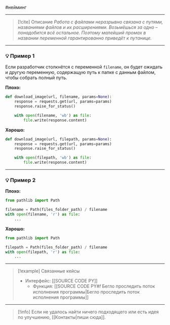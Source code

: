 #нейминг 
***

> [!cite] Описание
>_Работа с файлами неразрывно связана с путями, названиями файлов и их расширениями. Возьмёшься за одно – понадобится всё остальное. Поэтому малейший промах в названии переменной гарантированно приведёт к путанице._

***
### 💡 Пример 1
Если разработчик столкнётся с переменной `filename`, он будет ожидать и другую переменную, содержащую путь к папке с данным файлом, чтобы собрать полный путь.

**Плохо:**
```python
def download_image(url, filename, params=None):
	response = requests.get(url, params=params)
	response.raise_for_status()

	with open(filename, 'wb') as file:
		file.write(response.content)
```

**Хорошо:**
```python
def download_image(url, filepath, params=None):
	response = requests.get(url, params=params)
	response.raise_for_status()

	with open(filepath, 'wb') as file:
		file.write(response.content)
```

***
### 💡 Пример 2


**Плохо:**
```python
from pathlib import Path

filename = Path(files_folder_path) / filename
with open(filename, 'r') as file:
	...
```

**Хорошо:**
```python
from pathlib import Path

filepath = Path(files_folder_path) / filename
with open(filepath, 'r') as file:
	...
```

***

> [!example] Связанные кейсы
>- Интерфейс: [[SOURCE CODE PY]]
>	- Функция: [[SOURCE CODE PY#𝑓 Бегло проследить поток исполнения программы|Бегло проследить поток исполнения программы]]

***

> [!info]
> Если не удалось найти ничего подходящего или есть идея по улучшению, [[Контакты|пиши сюда]].
